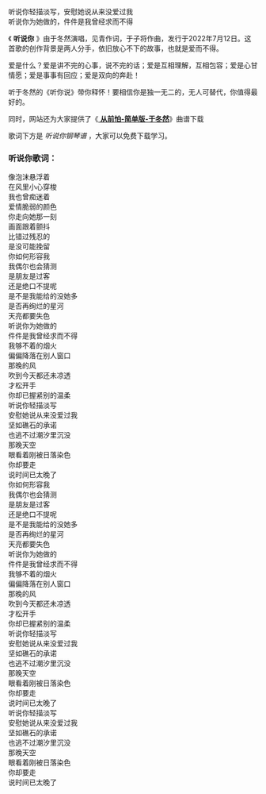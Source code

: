 

听说你轻描淡写，安慰她说从来没爱过我  
听说你为她做的，件件是我曾经求而不得

《 **听说你** 》由于冬然演唱，见青作词，于子将作曲，发行于2022年7月12日。这首歌的创作背景是两人分手，依旧放心不下的故事，也就是爱而不得。

爱是什么？爱是讲不完的心事，说不完的话；爱是互相理解，互相包容；爱是心甘情愿；爱是事事有回应；爱是双向的奔赴！

听于冬然的《听你说》带你释怀！要相信你是独一无二的，无人可替代，你值得最好的。

同时，网站还为大家提供了《[ **从前怕-简单版-于冬然**](Music-14166.html "从前怕-简单版-于冬然")》曲谱下载

歌词下方是 _听说你钢琴谱_ ，大家可以免费下载学习。

### 听说你歌词：

像泡沫悬浮着  
在风里小心穿梭  
我也曾痴迷着  
爱情脆弱的颜色  
你走向她那一刻  
画面跟着颤抖  
比错过残忍的  
是没可能挽留  
你如何形容我  
我偶尔也会猜测  
是朋友是过客  
还是绝口不提呢  
是不是我能给的没她多  
是否再绚烂的星河  
天亮都要失色  
听说你为她做的  
件件是我曾经求而不得  
我够不着的烟火  
偏偏降落在别人窗口  
那晚的风  
吹到今天都还未凉透  
才松开手  
你却已握紧别的温柔  
听说你轻描淡写  
安慰她说从来没爱过我  
坚如礁石的承诺  
也逃不过潮汐里沉没  
那晚天空  
眼看着刚被日落染色  
你却要走  
说时间已太晚了  
你如何形容我  
我偶尔也会猜测  
是朋友是过客  
还是绝口不提呢  
是不是我能给的没她多  
是否再绚烂的星河  
天亮都要失色  
听说你为她做的  
件件是我曾经求而不得  
我够不着的烟火  
偏偏降落在别人窗口  
那晚的风  
吹到今天都还未凉透  
才松开手  
你却已握紧别的温柔  
听说你轻描淡写  
安慰她说从来没爱过我  
坚如礁石的承诺  
也逃不过潮汐里沉没  
那晚天空  
眼看着刚被日落染色  
你却要走  
说时间已太晚了  
听说你轻描淡写  
安慰她说从来没爱过我  
坚如礁石的承诺  
也逃不过潮汐里沉没  
那晚天空  
眼看着刚被日落染色  
你却要走  
说时间已太晚了

